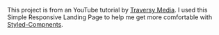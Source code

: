 This project is from an YouTube tutorial by [Traversy Media](https://www.youtube.com/watch?v=GJXXf3_dcng&list=LLkNN_N5pyb93VXSRwAO6jqA&index=20&t=409s). I used this Simple Responsive Landing Page to help me get more comfortable with [Styled-Compnents](https://www.styled-components.com/).
